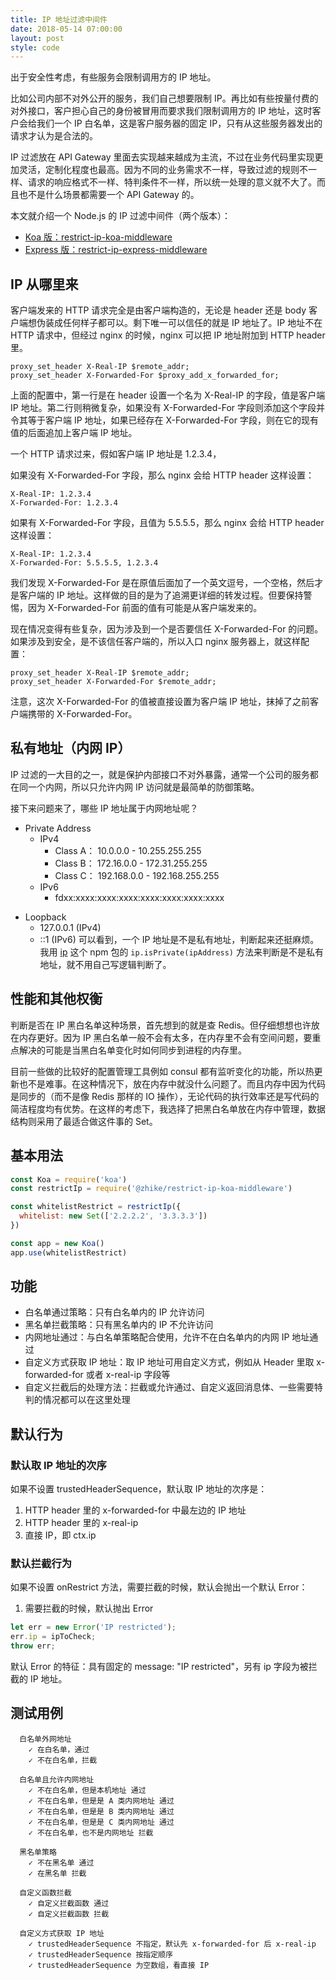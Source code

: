 ```yaml
---
title: IP 地址过滤中间件
date: 2018-05-14 07:00:00
layout: post
style: code
---
```


出于安全性考虑，有些服务会限制调用方的 IP 地址。

比如公司内部不对外公开的服务，我们自己想要限制 IP。再比如有些按量付费的对外接口，客户担心自己的身份被冒用而要求我们限制调用方的 IP 地址，这时客户会给我们一个 IP 白名单，这是客户服务器的固定 IP，只有从这些服务器发出的请求才认为是合法的。

IP 过滤放在 API Gateway 里面去实现越来越成为主流，不过在业务代码里实现更加灵活，定制化程度也最高。因为不同的业务需求不一样，导致过滤的规则不一样、请求的响应格式不一样、特判条件不一样，所以统一处理的意义就不大了。而且也不是什么场景都需要一个 API Gateway 的。

本文就介绍一个 Node.js 的 IP 过滤中间件（两个版本）：
* [Koa 版：restrict-ip-koa-middleware](https://github.com/zhike-team/restrict-ip-koa-middleware)
* [Express 版：restrict-ip-express-middleware](https://github.com/zhike-team/restrict-ip-express-middleware)

## IP 从哪里来
客户端发来的 HTTP 请求完全是由客户端构造的，无论是 header 还是 body 客户端想伪装成任何样子都可以。剩下唯一可以信任的就是 IP 地址了。IP 地址不在 HTTP 请求中，但经过 nginx 的时候，nginx 可以把 IP 地址附加到 HTTP header 里。

``` nginx
proxy_set_header X-Real-IP $remote_addr;
proxy_set_header X-Forwarded-For $proxy_add_x_forwarded_for;
```

上面的配置中，第一行是在 header 设置一个名为 X-Real-IP 的字段，值是客户端 IP 地址。第二行则稍微复杂，如果没有  X-Forwarded-For 字段则添加这个字段并令其等于客户端 IP 地址，如果已经存在 X-Forwarded-For 字段，则在它的现有值的后面追加上客户端 IP 地址。

一个 HTTP 请求过来，假如客户端 IP 地址是 1.2.3.4，

如果没有 X-Forwarded-For 字段，那么 nginx 会给 HTTP header 这样设置：
```HTTP
X-Real-IP: 1.2.3.4
X-Forwarded-For: 1.2.3.4
```

如果有 X-Forwarded-For 字段，且值为 5.5.5.5，那么 nginx 会给 HTTP header 这样设置：
```HTTP
X-Real-IP: 1.2.3.4
X-Forwarded-For: 5.5.5.5, 1.2.3.4
```
我们发现 X-Forwarded-For 是在原值后面加了一个英文逗号，一个空格，然后才是客户端的 IP 地址。这样做的目的是为了追溯更详细的转发过程。但要保持警惕，因为 X-Forwarded-For 前面的值有可能是从客户端发来的。

现在情况变得有些复杂，因为涉及到一个是否要信任  X-Forwarded-For 的问题。如果涉及到安全，是不该信任客户端的，所以入口 nginx 服务器上，就这样配置：
``` nginx
proxy_set_header X-Real-IP $remote_addr;
proxy_set_header X-Forwarded-For $remote_addr;
```
注意，这次 X-Forwarded-For 的值被直接设置为客户端 IP 地址，抹掉了之前客户端携带的 X-Forwarded-For。


## 私有地址（内网 IP）
IP 过滤的一大目的之一，就是保护内部接口不对外暴露，通常一个公司的服务都在同一个内网，所以只允许内网 IP 访问就是最简单的防御策略。

接下来问题来了，哪些 IP 地址属于内网地址呢？

- Private Address
	* IPv4
		* Class A： 10.0.0.0 - 10.255.255.255
		* Class B： 172.16.0.0 - 172.31.255.255
		* Class C： 192.168.0.0 - 192.168.255.255
	* IPv6
		* fdxx:xxxx:xxxx:xxxx:xxxx:xxxx:xxxx:xxxx

* Loopback
	* 127.0.0.1 (IPv4)
	* ::1 (IPv6)
可以看到，一个 IP 地址是不是私有地址，判断起来还挺麻烦。我用 [ip](https://www.npmjs.com/package/ip)
这个 npm 包的 `ip.isPrivate(ipAddress)` 方法来判断是不是私有地址，就不用自己写逻辑判断了。


## 性能和其他权衡
判断是否在 IP 黑白名单这种场景，首先想到的就是查 Redis。但仔细想想也许放在内存更好。因为 IP 黑白名单一般不会有太多，在内存里不会有空间问题，要重点解决的可能是当黑白名单变化时如何同步到进程的内存里。

目前一些做的比较好的配置管理工具例如 consul 都有监听变化的功能，所以热更新也不是难事。在这种情况下，放在内存中就没什么问题了。而且内存中因为代码是同步的（而不是像 Redis 那样的 IO 操作），无论代码的执行效率还是写代码的简洁程度均有优势。在这样的考虑下，我选择了把黑白名单放在内存中管理，数据结构则采用了最适合做这件事的 Set。

## 基本用法
```js
const Koa = require('koa')
const restrictIp = require('@zhike/restrict-ip-koa-middleware')

const whitelistRestrict = restrictIp({
  whitelist: new Set(['2.2.2.2', '3.3.3.3'])
})

const app = new Koa()
app.use(whitelistRestrict)
```

## 功能

- 白名单通过策略：只有白名单内的 IP 允许访问
- 黑名单拦截策略：只有黑名单内的 IP 不允许访问
- 内网地址通过：与白名单策略配合使用，允许不在白名单内的内网 IP 地址通过
- 自定义方式获取 IP 地址：取 IP 地址可用自定义方式，例如从 Header 里取 x-forwarded-for 或者 x-real-ip 字段等
- 自定义拦截后的处理方法：拦截或允许通过、自定义返回消息体、一些需要特判的情况都可以在这里处理

## 默认行为

### 默认取 IP 地址的次序
如果不设置 trustedHeaderSequence，默认取 IP 地址的次序是：
1. HTTP header 里的 x-forwarded-for 中最左边的 IP 地址
2. HTTP header 里的 x-real-ip
3. 直接 IP，即 ctx.ip

### 默认拦截行为
如果不设置 onRestrict 方法，需要拦截的时候，默认会抛出一个默认 Error：
1. 需要拦截的时候，默认抛出 Error
```js
let err = new Error('IP restricted');
err.ip = ipToCheck;
throw err;
```
默认 Error 的特征：具有固定的 message: "IP restricted"，另有 ip 字段为被拦截的 IP 地址。


## 测试用例

```
  白名单外网地址
    ✓ 在白名单，通过
    ✓ 不在白名单，拦截

  白名单且允许内网地址
    ✓ 不在白名单，但是本机地址 通过
    ✓ 不在白名单，但是是 A 类内网地址 通过
    ✓ 不在白名单，但是是 B 类内网地址 通过
    ✓ 不在白名单，但是是 C 类内网地址 通过
    ✓ 不在白名单，也不是内网地址 拦截

  黑名单策略
    ✓ 不在黑名单 通过
    ✓ 在黑名单 拦截

  自定义函数拦截
    ✓ 自定义拦截函数 通过
    ✓ 自定义拦截函数 拦截

  自定义方式获取 IP 地址
    ✓ trustedHeaderSequence 不指定，默认先 x-forwarded-for 后 x-real-ip
    ✓ trustedHeaderSequence 按指定顺序
    ✓ trustedHeaderSequence 为空数组，看直接 IP
```

